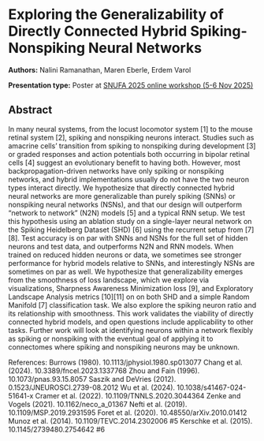 # Exploring the Generalizability of Directly Connected Hybrid Spiking-Nonspiking Neural Networks

**Authors:** Nalini Ramanathan, Maren Eberle, Erdem Varol
                           


**Presentation type:** Poster at [SNUFA 2025 online workshop (5-6 Nov 2025)](https://snufa.net/2025)

## Abstract

In many neural systems, from the locust locomotor system [1] to the mouse retinal system [2], spiking and nonspiking neurons interact. Studies such as amacrine cells’ transition from spiking to nonspiking during development [3] or graded responses and action potentials both occurring in bipolar retinal cells [4] suggest an evolutionary benefit to having both. However, most backpropagation-driven networks have only spiking or nonspiking networks, and hybrid implementations usually do not have the two neuron types interact directly. We hypothesize that directly connected hybrid neural networks are more generalizable than purely spiking (SNNs) or nonspiking neural networks (NSNs), and that our design will outperform “network to network” (N2N) models [5] and a typical RNN setup.
We test this hypothesis using an ablation study on a single-layer neural network on the Spiking Heidelberg Dataset (SHD) [6] using the recurrent setup from [7][8]. Test accuracy is on par with SNNs and NSNs for the full set of hidden neurons and test data, and outperforms N2N and RNN models. When trained on reduced hidden neurons or data, we sometimes see stronger performance for hybrid models relative to SNNs, and interestingly NSNs are sometimes on par as well. We hypothesize that generalizability emerges from the smoothness of loss landscape, which we explore via visualizations, Sharpness Awareness Minimization loss [9], and Exploratory Landscape Analysis metrics [10][11] on on both SHD and a simple Random Manifold [7] classification task. We also explore the spiking neuron ratio and its relationship with smoothness.
This work validates the viability of directly connected hybrid models, and open questions include applicability to other tasks. Further work will look at identifying neurons within a network flexibly as spiking or nonspiking with the eventual goal of applying it to connectomes where spiking and nonspiking neurons may be unknown.


References:
Burrows (1980). 10.1113/jphysiol.1980.sp013077
Chang et al. (2024). 10.3389/fncel.2023.1337768
Zhou and Fain (1996). 10.1073/pnas.93.15.8057
Saszik and DeVries (2012). 0.1523/JNEUROSCI.2739-08.2012
Wu et al. (2024). 10.1038/s41467-024-51641-x
Cramer et al. (2022). 10.1109/TNNLS.2020.3044364 
Zenke and Vogels (2021). 10.1162/neco_a_01367
Nefti et al. (2019). 10.1109/MSP.2019.2931595
Foret et al. (2020). 10.48550/arXiv.2010.01412
Munoz et al. (2014). 10.1109/TEVC.2014.2302006 #5
Kerschke et al. (2015). 10.1145/2739480.2754642 #6
